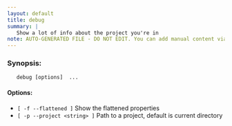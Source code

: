 ```yaml
---
layout: default
title: debug
summary: |
   Show a lot of info about the project you're in
note: AUTO-GENERATED FILE - DO NOT EDIT. You can add manual content via same filename in _ext sub-folder. 
---
```


### Synopsis: #
	   debug [options]  ...


#### Options: #
- `[ -f --flattened ]` Show the flattened properties
- `[ -p --project <string> ]` Path to a project, default is current directory

